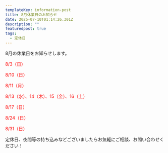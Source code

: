 ```yaml
---
templateKey: information-post
title: 8月休業日のお知らせ
date: 2025-07-10T01:14:26.301Z
description: ""
featuredpost: true
tags:
  - 定休日
---
```

8月の休業日をお知らせします。

<span style="color: red;">8/3（日）</span>

<span style="color: red;">8/10（日）</span>

<span style="color: red;">8/11（月）</span>

<span style="color: red;">8/13（水）、14（木）、15（金）、16（土）

<span style="color: red;">8/17（日）</span>

<span style="color: red;">8/24（日）</span>

<span style="color: red;">8/31（日）</span>

定休日、夜間等の持ち込みなどございましたらお気軽にご相談、お問い合わせください！